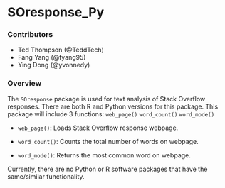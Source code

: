 # SOresponse_Py

### Contributors

* Ted Thompson (@TeddTech)
* Fang Yang (@fyang95)
* Ying Dong (@yvonnedy)

### Overview

The `SOresponse` package is used for text analysis of Stack Overflow responses. There are both R and Python versions for this package. This package will include 3 functions: `web_page()` `word_count()` `word_mode()`

* `web_page()`: Loads Stack Overflow response webpage.

* `word_count()`: Counts the total number of words on webpage.

* `word_mode()`: Returns the most common word on webpage.

Currently, there are no Python or R software packages that have the same/similar functionality.
